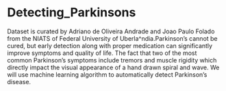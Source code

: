 # Detecting_Parkinsons
Dataset is curated by Adriano de Oliveira Andrade and Joao Paulo Folado from the NIATS of Federal University of Uberla^ndia.Parkinson’s cannot be cured, but early detection along with proper medication can significantly improve symptoms and quality of life. The fact that two of the most common Parkinson’s symptoms include tremors and muscle rigidity which directly impact the visual appearance of a hand drawn spiral and wave. We will use machine learning algorithm to automatically detect Parkinson’s disease.
